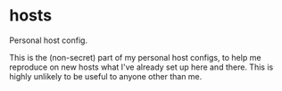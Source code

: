 # hosts

Personal host config.

This is the (non-secret) part of my personal host configs, to help me
reproduce on new hosts what I've already set up here and there.  This
is highly unlikely to be useful to anyone other than me.
